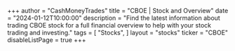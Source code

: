 +++
author = "CashMoneyTrades"
title = "CBOE | Stock and Overview"
date = "2024-01-12T10:00:00"
description = "Find the latest information about trading CBOE stock for a full financial overview to help with your stock trading and investing."
tags = [
   "Stocks",
]
layout = "stocks"
ticker = "CBOE"
disableListPage = true
+++
